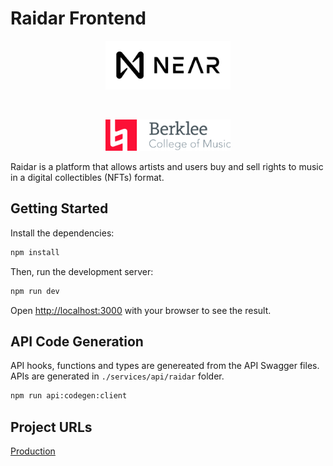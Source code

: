 # Raidar Frontend

<p align="middle">
   <a href="https://near.org/" target="blank"><img src="./logos/near_logo.png" width="200" alt="Near Logo" /></a>
</p>
<p>
    &nbsp;
    &nbsp;
</p>

<p align="middle">
   <a href="" target="blank"><img src="./logos/logo.png" width="200" alt="Berklee Logo"/></a>
</p>

Raidar is a platform that allows artists and users buy and sell rights to music in a digital collectibles (NFTs) format.

## Getting Started

Install the dependencies:

```bash
npm install
```

Then, run the development server:

```bash
npm run dev
```

Open [http://localhost:3000](http://localhost:3000) with your browser to see the result.

## API Code Generation

API hooks, functions and types are genereated from the API Swagger files. APIs are generated in `./services/api/raidar` folder.

```bash
npm run api:codegen:client
```

## Project URLs

[Production](https://app.raidar.us/)
